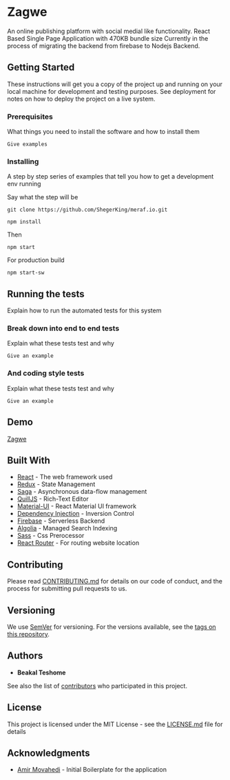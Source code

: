 # Zagwe

An online publishing platform with social medial like functionality. React Based Single Page Application with 470KB bundle size
Currently in the process of migrating the backend from firebase to Nodejs Backend.

## Getting Started

These instructions will get you a copy of the project up and running on your local machine for development and testing purposes. See deployment for notes on how to deploy the project on a live system.

### Prerequisites

What things you need to install the software and how to install them

```
Give examples
```

### Installing

A step by step series of examples that tell you how to get a development env running

Say what the step will be

```
git clone https://github.com/ShegerKing/meraf.io.git
```

```
npm install 
```
Then 

```
npm start
```

For production build

```
npm start-sw
```

## Running the tests

Explain how to run the automated tests for this system

### Break down into end to end tests

Explain what these tests test and why

```
Give an example
```

### And coding style tests

Explain what these tests test and why

```
Give an example
```

## Demo

[Zagwe](https://zagwe.io)

## Built With

* [React](https://reactjs.org/) - The web framework used
* [Redux](https://redux.js.org/) - State Management 
* [Saga](https://github.com/redux-saga/redux-saga) - Asynchronous data-flow management
* [QuillJS](https://github.com/zenoamaro/react-quill) - Rich-Text Editor
* [Material-UI](https://material-ui.com/) - React Material UI framework
* [Dependency Injection](http://inversify.io/) - Inversion Control
* [Firebase](https://firebase.google.com/) - Serverless Backend
* [Algolia](https://www.algolia.com/) - Managed Search Indexing
* [Sass](https://sass-lang.com/) - Css Prerocessor
* [React Router](https://reacttraining.com/react-router/ ) -  For routing website location


## Contributing

Please read [CONTRIBUTING.md](https://gist.github.com/PurpleBooth/b24679402957c63ec426) for details on our code of conduct, and the process for submitting pull requests to us.

## Versioning

We use [SemVer](http://semver.org/) for versioning. For the versions available, see the [tags on this repository](https://github.com/your/project/tags). 

## Authors

* **Beakal Teshome**

See also the list of [contributors](https://github.com/your/project/contributors) who participated in this project.

## License

This project is licensed under the MIT License - see the [LICENSE.md](LICENSE.md) file for details

## Acknowledgments
* [Amir Movahedi](https://github.com/red-gold/react-social-network) - Initial Boilerplate for the application

